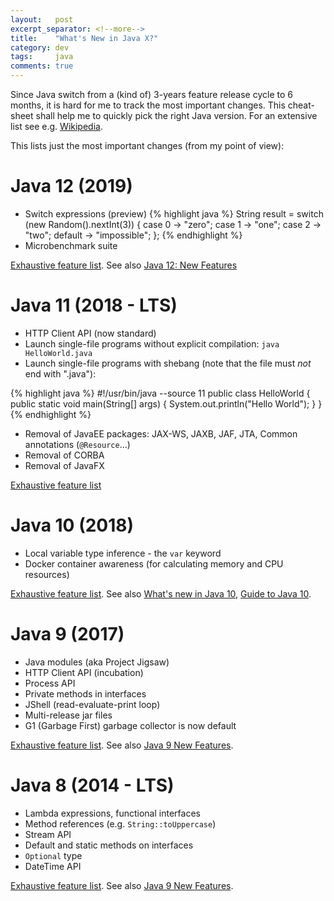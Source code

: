 ```yaml
---
layout:   post
excerpt_separator: <!--more-->
title:    "What's New in Java X?"
category: dev
tags:     java
comments: true
---
```

Since Java switch from a (kind of) 3-years feature release cycle to 6 months, it is hard for me to track the most important changes.
This cheat-sheet shall help me to quickly pick the right Java version.
For an extensive list see e.g. [Wikipedia](https://en.wikipedia.org/wiki/Java_version_history).

<!--more-->

This lists just the most important changes (from my point of view):

# Java 12 (2019)

* Switch expressions (preview)
{% highlight java %}
    String result = switch (new Random().nextInt(3)) {
        case 0 -> "zero";
        case 1 -> "one";
        case 2 -> "two";
        default -> "impossible";
    };
{% endhighlight %}
* Microbenchmark suite

[Exhaustive feature list](https://www.azul.com/39-new-features-and-apis-in-jdk-12/). See also [Java 12: New Features](https://stackify.com/java-12-new-features-and-enhancements-developers-should-know/)

# Java 11 (2018 - LTS)

* HTTP Client API (now standard)
* Launch single-file programs without explicit compilation: `java HelloWorld.java`
* Launch single-file programs with shebang (note that the file must *not* end with ".java"):

{% highlight java %}
    #!/usr/bin/java --source 11
    public class HelloWorld {
      public static void main(String[] args) {
        System.out.println("Hello World");
      }
    }
{% endhighlight %}

* Removal of JavaEE packages: JAX-WS, JAXB, JAF, JTA, Common annotations (`@Resource`...)
* Removal of CORBA
* Removal of JavaFX

[Exhaustive feature list](https://www.azul.com/90-new-features-and-apis-in-jdk-11/)

# Java 10 (2018)

* Local variable type inference - the `var` keyword
* Docker container awareness (for calculating memory and CPU resources)

[Exhaustive feature list](https://www.azul.com/109-new-features-in-jdk-10/). See also [What's new in Java 10](https://stackify.com/whats-new-in-java-10/), [Guide to Java 10](https://www.baeldung.com/java-10-overview).

# Java 9 (2017)

* Java modules (aka Project Jigsaw)
* HTTP Client API (incubation)
* Process API
* Private methods in interfaces
* JShell (read-evaluate-print loop)
* Multi-release jar files
* G1 (Garbage First) garbage collector is now default

[Exhaustive feature list](https://de.slideshare.net/SimonRitter/55-new-features-in-jdk-9). See also [Java 9 New Features](https://www.baeldung.com/new-java-9).

# Java 8 (2014 - LTS)

* Lambda expressions, functional interfaces
* Method references (e.g. `String::toUppercase`)
* Stream API
* Default and static methods on interfaces
* `Optional` type
* DateTime API

[Exhaustive feature list](https://www.oracle.com/technetwork/java/javase/8-whats-new-2157071.html). See also [Java 9 New Features](https://www.baeldung.com/java-8-new-features).
